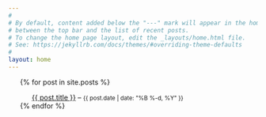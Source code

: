 ```yaml
---
#
# By default, content added below the "---" mark will appear in the home page
# between the top bar and the list of recent posts.
# To change the home page layout, edit the _layouts/home.html file.
# See: https://jekyllrb.com/docs/themes/#overriding-theme-defaults
#
layout: home
---
```


<ul>
  {% for post in site.posts %}
    <ol type="1">
      <a href="{{ post.url }}">{{ post.title }}</a> – <small>{{ post.date | date: "%B %-d, %Y" }}</small>
    </ol>
  {% endfor %}
</ul>
